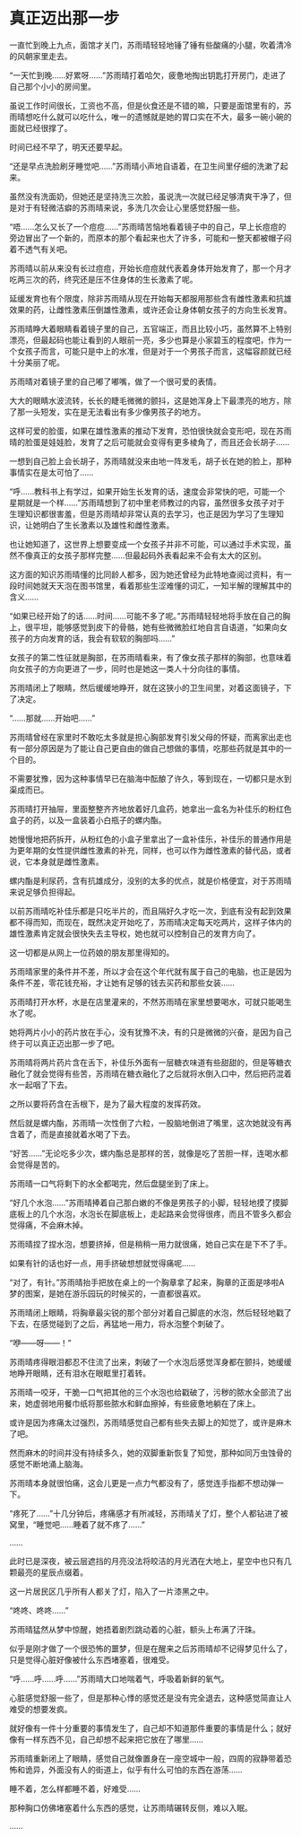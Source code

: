 # 真正迈出那一步

一直忙到晚上九点，面馆才关门，苏雨晴轻轻地锤了锤有些酸痛的小腿，吹着清冷的风朝家里走去。

“一天忙到晚……好累呀……”苏雨晴打着哈欠，疲惫地掏出钥匙打开房门，走进了自己那个小小的房间里。

虽说工作时间很长，工资也不高，但是伙食还是不错的嘛，只要是面馆里有的，苏雨晴想吃什么就可以吃什么，唯一的遗憾就是她的胃口实在不大，最多一碗小碗的面就已经很撑了。

时间已经不早了，明天还要早起。

“还是早点洗脸刷牙睡觉吧……”苏雨晴小声地自语着，在卫生间里仔细的洗漱了起来。

虽然没有洗面奶，但她还是坚持洗三次脸，虽说洗一次就已经足够清爽干净了，但是对于有轻微洁癖的苏雨晴来说，多洗几次会让心里感觉舒服一些。

“唔……怎么又长了一个痘痘……”苏雨晴苦恼地看着镜子中的自己，早上长痘痘的旁边冒出了一个新的，而原本的那个看起来也大了许多，可能和一整天都被帽子闷着不透气有关吧。

苏雨晴以前从来没有长过痘痘，开始长痘痘就代表着身体开始发育了，那一个月才吃两三次的药，终究还是压不住身体的生长激素了呢。

延缓发育也有个限度，除非苏雨晴从现在开始每天都服用那些含有雌性激素和抗雄效果的药，让雌性激素压倒雄性激素，或许还会让身体朝女孩子的方向生长发育。

苏雨晴睁大着眼睛看着镜子里的自己，五官端正，而且比较小巧，虽然算不上特别漂亮，但最起码也能让看到的人眼前一亮，多少也算是小家碧玉的程度吧，作为一个女孩子而言，可能只是中上的水准，但是对于一个男孩子而言，这幅容颜就已经十分美丽了呢。

苏雨晴对着镜子里的自己嘟了嘟嘴，做了一个很可爱的表情。

大大的眼睛水波流转，长长的睫毛微微的颤抖，这是她浑身上下最漂亮的地方，除了那一头短发，实在是无法看出有多少像男孩子的地方。

这样可爱的脸蛋，如果在雄性激素的推动下发育，恐怕很快就会变形吧，现在苏雨晴的脸蛋是娃娃脸，发育了之后可能就会变得有更多棱角了，而且还会长胡子……

一想到自己脸上会长胡子，苏雨晴就没来由地一阵发毛，胡子长在她的脸上，那种事情实在是太可怕了……

“呼……教科书上有学过，如果开始生长发育的话，速度会非常快的吧，可能一个星期就是一个样……”苏雨晴想到了初中里老师教过的内容，虽然很多女孩子对于生理知识都很害羞，但是苏雨晴却非常认真的去学习，也正是因为学习了生理知识，让她明白了生长激素以及雄性和雌性激素。

也让她知道了，这世界上想要变成一个女孩子并非不可能，可以通过手术实现，虽然不像真正的女孩子那样完整……但最起码外表看起来不会有太大的区别。

这方面的知识苏雨晴懂的比同龄人都多，因为她还曾经为此特地查阅过资料，有一段时间她就天天泡在图书馆里，看着那些生涩难懂的词汇，一知半解的理解其中的含义……

“如果已经开始了的话……时间……可能不多了呢。”苏雨晴轻轻地将手放在自己的胸上，很平坦，能够感觉到皮下的骨骼，她有些微微脸红地自言自语道，“如果向女孩子的方向发育的话，我会有软软的胸部吗……”

女孩子的第二性征就是胸部，在苏雨晴看来，有了像女孩子那样的胸部，也意味着向女孩子的方向更进了一步，同时也是她这一类人十分向往的事情。

苏雨晴闭上了眼睛，然后缓缓地睁开，就在这狭小的卫生间里，对着这面镜子，下了决定。

“……那就……开始吧……”

苏雨晴曾经在家里时不敢吃太多就是担心胸部发育引发父母的怀疑，而离家出走也有一部分原因是为了能让自己更自由的做自己想做的事情，吃那些药就是其中的一个目的。

不需要犹豫，因为这种事情早已在脑海中酝酿了许久，等到现在，一切都只是水到渠成而已。

苏雨晴打开抽屉，里面整整齐齐地放着好几盒药，她拿出一盒名为补佳乐的粉红色盒子的药，以及一盒装着小白瓶子的螺内酯。

她慢慢地把药拆开，从粉红色的小盒子里拿出了一盒补佳乐，补佳乐的普通作用是为更年期的女性提供雌性激素的补充，同样，也可以作为雌性激素的替代品，或者说，它本身就是雌性激素。

螺内酯是利尿药，含有抗雄成分，没别的太多的优点，就是价格便宜，对于苏雨晴来说足够负担得起。

以前苏雨晴吃补佳乐都是只吃半片的，而且隔好久才吃一次，到底有没有起到效果都不得而知，而现在，既然决定开始吃了，苏雨晴决定每天吃两片，这样子体内的雄性激素肯定就会很快失去主导权，她也就可以控制自己的发育方向了。

这一切都是从网上一位药娘的朋友那里得知的。

苏雨晴家里的条件并不差，所以才会在这个年代就有属于自己的电脑，也正是因为条件不差，零花钱充裕，才让她有足够的钱去买药和那些女装……

苏雨晴打开水杯，水是在店里灌来的，不然苏雨晴在家里想要喝水，可就只能喝生水了呢。

她将两片小小的药片放在手心，没有犹豫不决，有的只是微微的兴奋，是因为自己终于可以真正迈出那一步了吧。

苏雨晴将两片药片含在舌下，补佳乐外面有一层糖衣味道有些甜甜的，但是等糖衣融化了就会觉得有些苦，苏雨晴在糖衣融化了之后就将水倒入口中，然后把药混着水一起咽了下去。

之所以要将药含在舌根下，是为了最大程度的发挥药效。

然后就是螺内酯，苏雨晴一次性倒了六粒，一股脑地倒进了嘴里，这次她就没有再含着了，而是直接就着水喝了下去。

“好苦……”无论吃多少次，螺内酯总是那样的苦，就像是吃了苦胆一样，连喝水都会觉得是苦的。

苏雨晴一口气将剩下的水全都喝完，然后盘腿坐到了床上。

“好几个水泡……”苏雨晴捧着自己那白嫩的不像是男孩子的小脚，轻轻地摸了摸脚底板上的几个水泡，水泡长在脚底板上，走起路来会觉得很疼，而且不管多久都会觉得痛，不会麻木掉。

苏雨晴捏了捏水泡，想要挤掉，但是稍稍一用力就很痛，她自己实在是下不了手。

如果有针的话也好一点，用手挤破想想就觉得痛呢……

“对了，有针。”苏雨晴抬手把放在桌上的一个胸章拿了起来，胸章的正面是哆啦A梦的图案，是她在游乐园玩的时候买的，一直都很喜欢。

苏雨晴闭上眼睛，将胸章最尖锐的那个部分对着自己脚底的水泡，然后轻轻地戳了下去，在感觉碰到了之后，再猛地一用力，将水泡整个刺破了。

“咿——呀——！”

苏雨晴疼得眼泪都忍不住流了出来，刺破了一个水泡后感觉浑身都在颤抖，她缓缓地睁开眼睛，还有泪水在眼眶里打着转。

苏雨晴一咬牙，干脆一口气把其他的三个水泡也给戳破了，污秽的脓水全部流了出来，她虚弱地用餐巾纸将那些脓水和鲜血擦掉，有些疲惫地躺在了床上。

或许是因为疼痛太过强烈，苏雨晴感觉自己都有些失去脚上的知觉了，或许是麻木了吧。

然而麻木的时间并没有持续多久，她的双脚重新恢复了知觉，那种如同万虫蚀骨的感觉不断地涌上脑海。

苏雨晴本身就很怕痛，这会儿更是一点力气都没有了，感觉连手指都不想动弹一下。

“疼死了……”十几分钟后，疼痛感才有所减轻，苏雨晴关了灯，整个人都钻进了被窝里，“睡觉吧……睡着了就不疼了……”

……

此时已是深夜，被云层遮挡的月亮没法将皎洁的月光洒在大地上，星空中也只有几颗最亮的星辰点缀着。

这一片居民区几乎所有人都关了灯，陷入了一片漆黑之中。

“咚咚、咚咚……”

苏雨晴猛然从梦中惊醒，她捂着剧烈跳动着的心脏，额头上布满了汗珠。

似乎是刚才做了一个很恐怖的噩梦，但是在醒来之后苏雨晴却不记得梦见什么了，只是觉得心脏好像被什么东西堵塞着，很难受。

“呼……呼……呼……”苏雨晴大口地喘着气，呼吸着新鲜的氧气。

心脏感觉舒服一些了，但是那种心悸的感觉还是没有完全退去，这种感觉简直让人难受的想要发疯。

就好像有一件十分重要的事情发生了，自己却不知道那件重要的事情是什么；就好像有一样东西不见，自己却想不起来把它放在了哪里……

苏雨晴重新闭上了眼睛，感觉自己就像置身在一座空城中一般，四周的寂静带着恐怖和诡异，外面没有人的街道上，似乎有什么可怕的东西在游荡……

睡不着，怎么样都睡不着，好难受……

那种胸口仿佛堵塞着什么东西的感觉，让苏雨晴碾转反侧，难以入眠。

……
